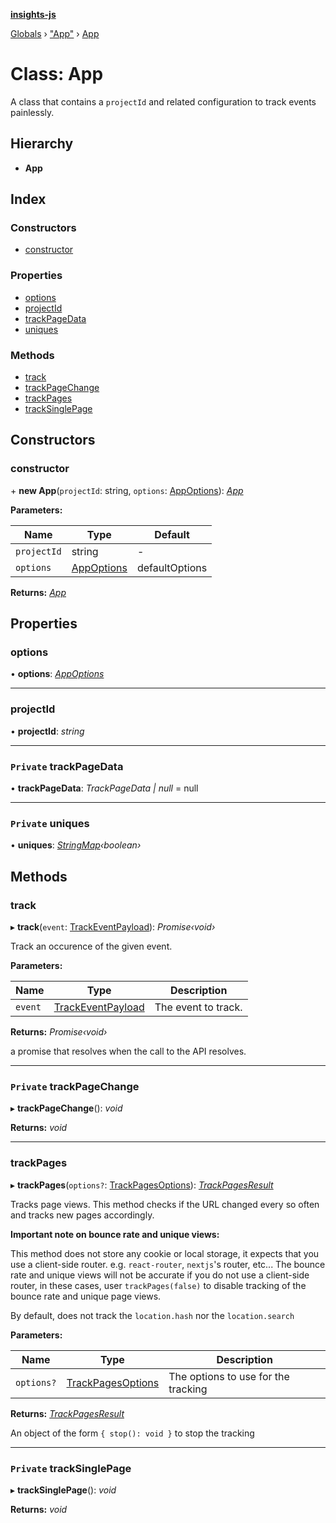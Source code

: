 **[insights-js](../README.md)**

[Globals](../globals.md) › [&quot;App&quot;](../modules/_app_.md) › [App](_app_.app.md)

# Class: App

A class that contains a `projectId` and related configuration to track events painlessly.

## Hierarchy

* **App**

## Index

### Constructors

* [constructor](_app_.app.md#constructor)

### Properties

* [options](_app_.app.md#options)
* [projectId](_app_.app.md#projectid)
* [trackPageData](_app_.app.md#private-trackpagedata)
* [uniques](_app_.app.md#private-uniques)

### Methods

* [track](_app_.app.md#track)
* [trackPageChange](_app_.app.md#private-trackpagechange)
* [trackPages](_app_.app.md#trackpages)
* [trackSinglePage](_app_.app.md#private-tracksinglepage)

## Constructors

###  constructor

\+ **new App**(`projectId`: string, `options`: [AppOptions](../interfaces/_app_.appoptions.md)): *[App](_app_.app.md)*

**Parameters:**

Name | Type | Default |
------ | ------ | ------ |
`projectId` | string | - |
`options` | [AppOptions](../interfaces/_app_.appoptions.md) |  defaultOptions |

**Returns:** *[App](_app_.app.md)*

## Properties

###  options

• **options**: *[AppOptions](../interfaces/_app_.appoptions.md)*

___

###  projectId

• **projectId**: *string*

___

### `Private` trackPageData

• **trackPageData**: *TrackPageData | null* =  null

___

### `Private` uniques

• **uniques**: *[StringMap](../interfaces/_app_.stringmap.md)‹boolean›*

## Methods

###  track

▸ **track**(`event`: [TrackEventPayload](../interfaces/_app_.trackeventpayload.md)): *Promise‹void›*

Track an occurence of the given event.

**Parameters:**

Name | Type | Description |
------ | ------ | ------ |
`event` | [TrackEventPayload](../interfaces/_app_.trackeventpayload.md) | The event to track.  |

**Returns:** *Promise‹void›*

a promise that resolves when the call to the API resolves.

___

### `Private` trackPageChange

▸ **trackPageChange**(): *void*

**Returns:** *void*

___

###  trackPages

▸ **trackPages**(`options?`: [TrackPagesOptions](../interfaces/_app_.trackpagesoptions.md)): *[TrackPagesResult](../interfaces/_app_.trackpagesresult.md)*

Tracks page views. This method checks if the URL changed every so often and tracks new pages accordingly.

**Important note on bounce rate and unique views:**

This method does not store any cookie or local storage, it expects that you use a client-side router.
e.g. `react-router`, `nextjs`'s router, etc...
The bounce rate and unique views will not be accurate if you do not use a client-side router,
in these cases, user `trackPages(false)` to disable tracking of the bounce rate and unique page views.

By default, does not track the `location.hash` nor the `location.search`

**Parameters:**

Name | Type | Description |
------ | ------ | ------ |
`options?` | [TrackPagesOptions](../interfaces/_app_.trackpagesoptions.md) | The options to use for the tracking  |

**Returns:** *[TrackPagesResult](../interfaces/_app_.trackpagesresult.md)*

An object of the form `{ stop(): void }` to stop the tracking

___

### `Private` trackSinglePage

▸ **trackSinglePage**(): *void*

**Returns:** *void*